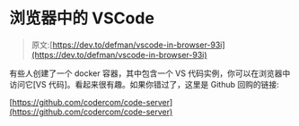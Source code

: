 # 浏览器中的 VSCode

> 原文:[https://dev.to/defman/vscode-in-browser-93i](https://dev.to/defman/vscode-in-browser-93i)

有些人创建了一个 docker 容器，其中包含一个 VS 代码实例，你可以在浏览器中访问它[VS 代码]。看起来很有趣。如果你错过了，这里是 Github 回购的链接:

[https://github.com/codercom/code-server](https://github.com/codercom/code-server)